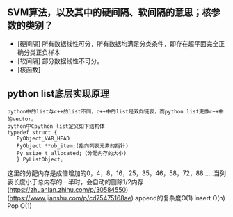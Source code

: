 SVM算法，以及其中的硬间隔、软间隔的意思；核参数的类别？
-
  * [硬间隔] 所有数据线性可分，所有数据均满足分类条件，即存在超平面完全正确分类正负样本
  * [软间隔] 部分数据线性不可分。
  * [核函数] 
 
 python list底层实现原理
 -
    python中的list与c++的list不同，c++中的list是双向链表，而python list更像c++中的vector。
    python中Cpython list定义如下结构体
    typedef struct {
       PyObject_VAR_HEAD
       PyObject **ob_item;(指向列表元素的指针)
       Py_ssize_t allocated;（分配内存的大小)
       } PyListObject;
   这里的分配内存是成倍增加的0，4，8，16，25，35，46，58，72，88……当列表长度小于总内存的一半时，会自动的删除1/2内存
   (https://zhuanlan.zhihu.com/p/30584550)
   (https://www.jianshu.com/p/cd75475168ae)
   append的复杂度O(1)   insert O(n)     Pop O(1)
